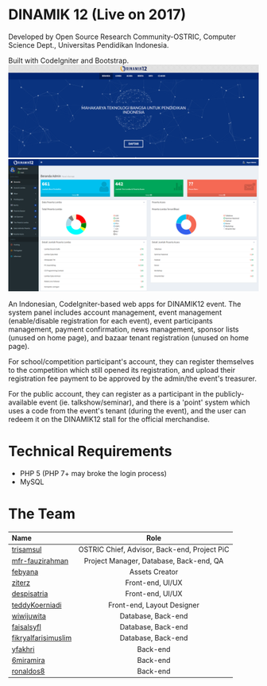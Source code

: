 # DINAMIK 12 (Live on 2017)

Developed by Open Source Research Community-OSTRIC, Computer Science Dept., Universitas Pendidikan Indonesia.

Built with CodeIgniter and Bootstrap.
![Home Page](/readme.img/home.png?raw=true "Home Page")
![Admin Panel](/readme.img/admpanel.png?raw=true "Admin Panel")

An Indonesian, CodeIgniter-based web apps for DINAMIK12 event. 
The system panel includes account management, event management (enable/disable registration for each event), event participants management, payment confirmation, news management, sponsor lists (unused on home page), and bazaar tenant registration (unused on home page).

For school/competition participant's account, they can register themselves to the competition which still opened its registration, and upload their registration fee payment to be approved by the admin/the event's treasurer.

For the public account, they can register as a participant in the publicly-available event (ie. talkshow/seminar), and there is a 'point' system which uses a code from the event's tenant (during the event), and the user can redeem it on the DINAMIK12 stall for the official merchandise.

# Technical Requirements
* PHP 5 (PHP 7+ may broke the login process)
* MySQL

# The Team
| Name    | Role     |
|:------------- |:-------------:| 
| [trisamsul](https://github.com/trisamsul) | OSTRIC Chief, Advisor, Back-end, Project PiC | 
| [mfr-fauzirahman](https://github.com/mfr-fauzirahman) | Project Manager, Database, Back-end, QA |
| [febyana](https://github.com/febyana) | Assets Creator |
| [ziterz](https://github.com/ziterz) | Front-end, UI/UX | 
| [despisatria](https://github.com/despisatria) | Front-end, UI/UX |
| [teddyKoerniadi](https://github.com/teddyKoerniadi) | Front-end, Layout Designer |
| [wiwijuwita](https://github.com/wiwijuwita) | Database, Back-end | 
| [faisalsyfl](https://github.com/faisalsyfl) | Database, Back-end |   
| [fikryalfarisimuslim](https://github.com/fikryalfarisimuslim) | Database, Back-end | 
| [yfakhri](https://github.com/yfakhri) | Back-end | 
| [6miramira](https://github.com/6miramira) | Back-end |
| [ronaldos8](https://github.com/ronaldos8) | Back-end  |  
